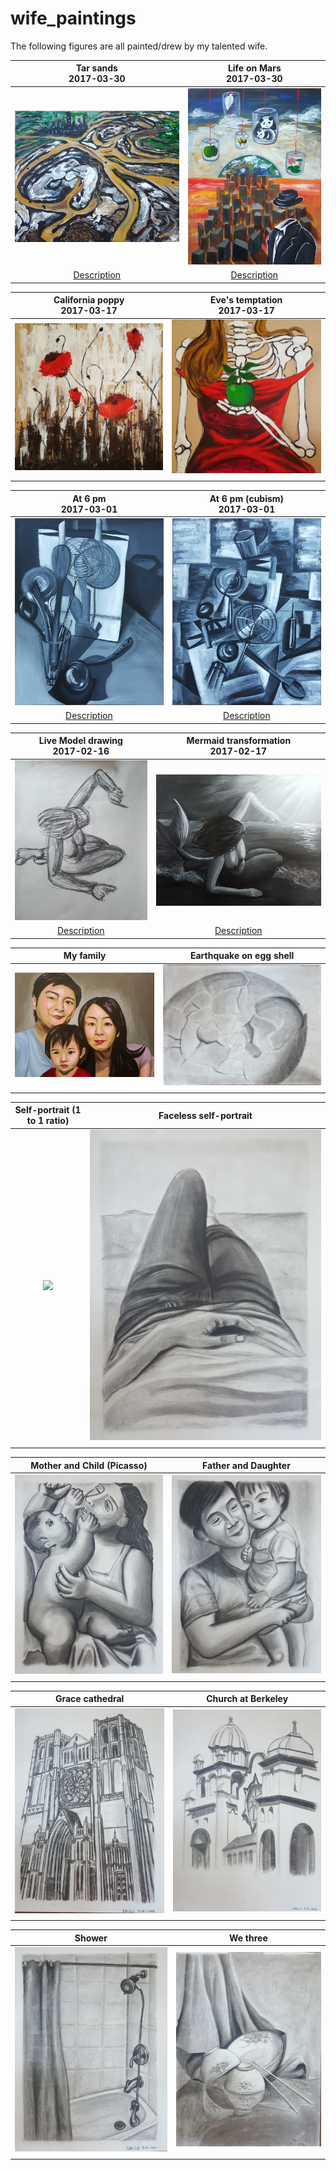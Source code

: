 # wife_paintings
The following figures are all painted/drew by my talented wife. 

Tar sands <br>  2017-03-30           | Life on Mars <br> 2017-03-30
:-------------------------:|:-------------------------:
![](https://raw.githubusercontent.com/qingkaikong/wife_paintings/master/images/figure_18.jpg)  |  ![](https://raw.githubusercontent.com/qingkaikong/wife_paintings/master/images/figure_17.jpg)
| [Description](http://qingkaikong.blogspot.com/2017/04/wifes-painting-tar-sands-construction.html) | [Description](http://qingkaikong.blogspot.com/2017/04/wifes-painting-life-on-mars.html)

California poppy <br>  2017-03-17           | Eve's temptation <br> 2017-03-17
:-------------------------:|:-------------------------:
![](https://raw.githubusercontent.com/qingkaikong/wife_paintings/master/images/figure_16.jpg)  |  ![](https://raw.githubusercontent.com/qingkaikong/wife_paintings/master/images/figure_15.jpg)
| | 

At 6 pm <br>  2017-03-01           | At 6 pm (cubism) <br> 2017-03-01
:-------------------------:|:-------------------------:
![](https://raw.githubusercontent.com/qingkaikong/wife_paintings/master/images/figure_13.jpg)  |  ![](https://raw.githubusercontent.com/qingkaikong/wife_paintings/master/images/figure_14.jpg)
| [Description](http://qingkaikong.blogspot.com/2017/03/wifes-painting-tools-at-home.html) | [Description](http://qingkaikong.blogspot.com/2017/03/wifes-painting-tools-at-home.html)

Live Model drawing <br>  2017-02-16           | Mermaid transformation <br> 2017-02-17
:-------------------------:|:-------------------------:
![](https://raw.githubusercontent.com/qingkaikong/wife_paintings/master/images/figure_11.jpg)  |  ![](https://raw.githubusercontent.com/qingkaikong/wife_paintings/master/images/figure_12.jpg)
| [Description](http://qingkaikong.blogspot.com/2017/02/wife-painting-mermaid-transformation.html)| [Description](http://qingkaikong.blogspot.com/2017/02/wife-painting-mermaid-transformation.html)

My family           | Earthquake on egg shell
:-------------------------:|:-------------------------:
![](https://raw.githubusercontent.com/qingkaikong/wife_paintings/master/images/figure_10.jpg)  |  ![](https://raw.githubusercontent.com/qingkaikong/wife_paintings/master/images/figure_1.jpg)
| | 

Self-portrait (1 to 1 ratio)          | Faceless self-portrait
:-------------------------:|:-------------------------:
![](https://raw.githubusercontent.com/qingkaikong/wife_paintings/master/images/figure_9.jpg)  |  ![](https://raw.githubusercontent.com/qingkaikong/wife_paintings/master/images/figure_8.jpg)
| | 

Mother and Child (Picasso)          | Father and Daughter
:-------------------------:|:-------------------------:
![](https://raw.githubusercontent.com/qingkaikong/wife_paintings/master/images/figure_6.jpg)  |  ![](https://raw.githubusercontent.com/qingkaikong/wife_paintings/master/images/figure_7.jpg)
| | 

Grace cathedral          | Church at Berkeley
:-------------------------:|:-------------------------:
![](https://raw.githubusercontent.com/qingkaikong/wife_paintings/master/images/figure_5.jpg)  |  ![](https://raw.githubusercontent.com/qingkaikong/wife_paintings/master/images/figure_4.jpg)
| | 

Shower          | We three
:-------------------------:|:-------------------------:
![](https://raw.githubusercontent.com/qingkaikong/wife_paintings/master/images/figure_3.jpg)  |  ![](https://raw.githubusercontent.com/qingkaikong/wife_paintings/master/images/figure_2.jpg)
| | 


